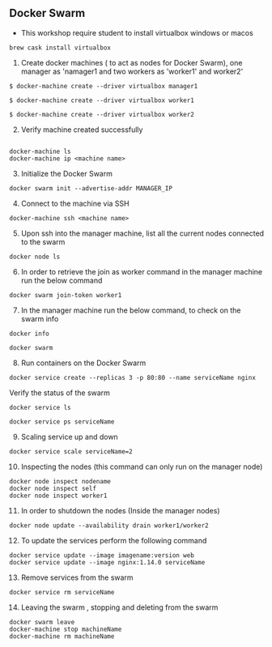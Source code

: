 ## Docker Swarm

* This workshop require student to install virtualbox windows or macos

```
brew cask install virtualbox
```

1. Create docker machines ( to act as nodes for Docker Swarm), one manager as 'namager1 and two workers as 'worker1' and worker2'

```
$ docker-machine create --driver virtualbox manager1

$ docker-machine create --driver virtualbox worker1

$ docker-machine create --driver virtualbox worker2
```

2. Verify machine created successfully

```

docker-machine ls
docker-machine ip <machine name>

```

3. Initialize the Docker Swarm

```
docker swarm init --advertise-addr MANAGER_IP
```

4. Connect to the machine via SSH

```
docker-machine ssh <machine name>
```

5. Upon ssh into the manager machine, list all the current nodes connected to the swarm

```
docker node ls
```

6. In order to retrieve the join as worker command in the manager machine run the below command

```
docker swarm join-token worker1
```

7. In the manager machine run the below command, to check on the swarm info

```
docker info

docker swarm
```

8. Run containers on the Docker Swarm

```
docker service create --replicas 3 -p 80:80 --name serviceName nginx
```

Verify the status of the swarm

```
docker service ls

docker service ps serviceName
```


9. Scaling service up and down


```
docker service scale serviceName=2
```

10. Inspecting the nodes (this command can only run on the manager node)

```
docker node inspect nodename
docker node inspect self
docker node inspect worker1
```

11. In order to shutdown the nodes (Inside the manager nodes)

```
docker node update --availability drain worker1/worker2
```

12. To update the services perform the following command

```
docker service update --image imagename:version web
docker service update --image nginx:1.14.0 serviceName
```

13. Remove services from the swarm

```
docker service rm serviceName
```

14. Leaving the swarm , stopping and deleting from the swarm

```
docker swarm leave
docker-machine stop machineName
docker-machine rm machineName
```